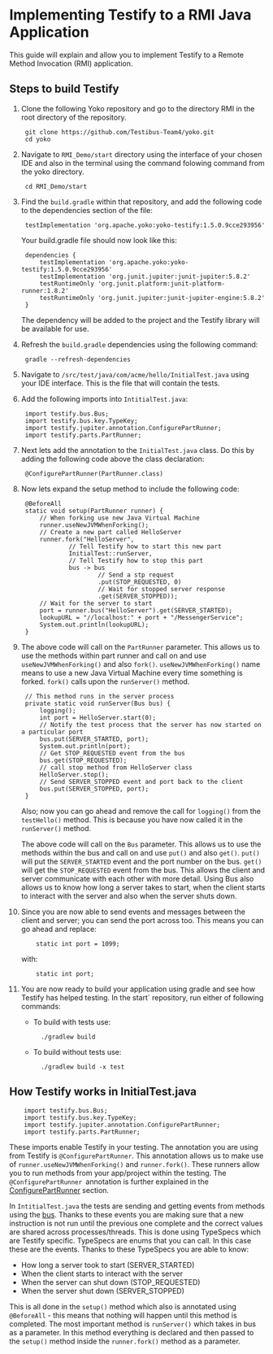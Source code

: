 # Implementing Testify to a RMI Java Application

This guide will explain and allow you to implement Testify to a Remote Method Invocation (RMI) application.

## Steps to build Testify
1. Clone the following Yoko repository and go to the directory RMI in the root directory of the repository.

        git clone https://github.com/Testibus-Team4/yoko.git
        cd yoko

2. Navigate to `RMI_Demo/start` directory using the interface of your chosen IDE and also in the terminal using the command folowing command from the yoko directory.

        cd RMI_Demo/start

3. Find the `build.gradle` within that repository, and add the following code to the dependencies section of the file:

        testImplementation 'org.apache.yoko:yoko-testify:1.5.0.9cce293956'

    Your build.gradle file should now look like this:

        dependencies {
            testImplementation 'org.apache.yoko:yoko-testify:1.5.0.9cce293956'
            testImplementation 'org.junit.jupiter:junit-jupiter:5.8.2'
            testRuntimeOnly 'org.junit.platform:junit-platform-runner:1.8.2'
            testRuntimeOnly 'org.junit.jupiter:junit-jupiter-engine:5.8.2'
        }

    The dependency will be added to the project and the Testify library will be available for use.


4. Refresh the `build.gradle` dependencies using the following command:

        gradle --refresh-dependencies

5. Navigate to `/src/test/java/com/acme/hello/InitialTest.java` using your IDE interface. This is the file that will contain the tests.

6. Add the following imports into `IntitialTest.java`:

        import testify.bus.Bus;
        import testify.bus.key.TypeKey;
        import testify.jupiter.annotation.ConfigurePartRunner;
        import testify.parts.PartRunner;

7. Next lets add the annotation to the `InitialTest.java` class. Do this by adding the following code above the class declaration:

        @ConfigurePartRunner(PartRunner.class)

8. Now lets expand the setup method to include the following code:

        @BeforeAll
        static void setup(PartRunner runner) {
            // When forking use new Java Virtual Machine
            runner.useNewJVMWhenForking();
            // Create a new part called HelloServer
            runner.fork("HelloServer",
                    // Tell Testify how to start this new part
                    InitialTest::runServer,
                    // Tell Testify how to stop this part
                    bus -> bus
                            // Send a stp request
                            .put(STOP_REQUESTED, 0)
                            // Wait for stopped server response
                            .get(SERVER_STOPPED));
            // Wait for the server to start
            port = runner.bus("HelloServer").get(SERVER_STARTED);
            lookupURL = "//localhost:" + port + "/MessengerService";
            System.out.println(lookupURL);
        }

9. The above code will call on the `PartRunner` parameter. This allows us to use the methods within part runner and call on and use `useNewJVMWhenForking()` and also `fork()`. `useNewJVMWhenForking()` name means to use a new Java Virtual Machine every time something is forked. `fork()` calls upon the `runServer()` method.

        // This method runs in the server process
        private static void runServer(Bus bus) {
            logging();
            int port = HelloServer.start(0);
            // Notify the test process that the server has now started on a particular port
            bus.put(SERVER_STARTED, port);
            System.out.println(port);
            // Get STOP_REQUESTED event from the bus
            bus.get(STOP_REQUESTED);
            // call stop method from HelloServer class
            HelloServer.stop();
            // Send SERVER_STOPPED event and port back to the client
            bus.put(SERVER_STOPPED, port);
        }

    Also; now you can go ahead and remove the call for `logging()` from the `testHello()` method. This is because you have now called it in the `runServer()` method.

    The above code will call on the `Bus` parameter. This allows us to use the methods within the bus and call on and use `put()` and also `get()`. `put()` will put the `SERVER_STARTED` event and the port number on the bus. `get()` will get the `STOP_REQUESTED` event from the bus. This allows the client and server communicate with each other with more detail. Using Bus also allows us to know how long a server takes to start, when the client starts to interact with the server and also when the server shuts down.


10. Since you are now able to send events and messages between the client and server; you can send the port across too. This means you can go ahead and replace:

            static int port = 1099;

    with:

            static int port;

11. You are now ready to build your application using gradle and see how Testify has helped testing. In the start` repository, run either of following commands:

    - To build with tests use:

            ./gradlew build

    - To build without tests use:

            ./gradlew build -x test

## How Testify works in InitialTest.java

        import testify.bus.Bus;
        import testify.bus.key.TypeKey;
        import testify.jupiter.annotation.ConfigurePartRunner;
        import testify.parts.PartRunner;

These imports enable Testify in your testing. The annotation you are using from Testify is `@ConfigurePartRunner`. This annotation allows us to make use of `runner.useNewJVMWhenForking()` and `runner.fork()`. These runners allow you to run methods from your app/project within the testing. The `@ConfigurePartRunner `annotation is further explained in the [ConfigurePartRunner](/pages/annotations/part-runner) section.

In `IntitialTest.java` the tests are sending and getting events from methods using the [bus](/pages/bus/bus-concept). Thanks to these events you are making sure that a new instruction is not run until the previous one complete and the correct values are shared across processes/threads. This is done using TypeSpecs which are Testify specific. TypeSpecs are enums that you can call. In this case these are the events. Thanks to these TypeSpecs you are able to know:

- How long a server took to start (SERVER_STARTED)
- When the client starts to interact with the server
- When the server can shut down (STOP_REQUESTED)
- When the server shut down (SERVER_STOPPED)

This is all done in the `setup()` method which also is annotated using `@BeforeAll` - this means that nothing will happen until this method is completed. The most important method is `runServer()` which takes in bus as a parameter. In this method everything is declared and then passed to the `setup()` method inside the `runner.fork()` method as a parameter.